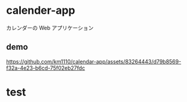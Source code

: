 # calender-app

カレンダーの Web アプリケーション

## demo

https://github.com/km1110/calendar-app/assets/83264443/d79b8569-f32a-4e23-b6cd-75f02eb27fdc

# test
